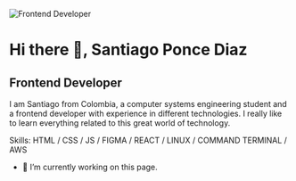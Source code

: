 
![Frontend Developer ](https://github.com/SantiagoZ13/SantiagoZ13/blob/main/Banner.png)
# Hi there 👋, Santiago Ponce Diaz
## Frontend Developer 

I am Santiago from Colombia, a computer systems engineering student and a frontend developer with experience in different technologies.
I really like to learn everything related to this great world of technology.

Skills:  HTML / CSS /  JS / FIGMA / REACT / LINUX / COMMAND TERMINAL / AWS

- 🔭 I’m currently working on this page. 
